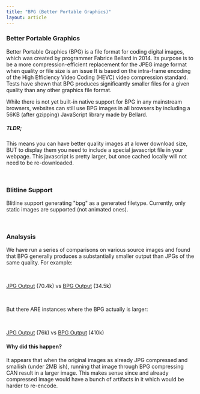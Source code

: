 ```yaml
---
title: "BPG (Better Portable Graphics)"
layout: article
---
```


### Better Portable Graphics

Better Portable Graphics (BPG) is a file format for coding digital images, which was created by programmer Fabrice Bellard in 2014. Its purpose is to be a more compression-efficient replacement for the JPEG image format when quality or file size is an issue It is based on the intra-frame encoding of the High Efficiency Video Coding (HEVC) video compression standard. Tests have shown that BPG produces significantly smaller files for a given quality than any other graphics file format.

While there is not yet built-in native support for BPG in any mainstream browsers, websites can still use BPG images in all browsers by including a 56KB (after gzipping) JavaScript library made by Bellard.

##### TLDR;

This means you can have better quality images at a lower download size, BUT to display them you need to include a special javascript file in your webpage. This javascript is pretty larger, but once cached locally will not need to be re-downloaded.

<br/>

### Blitline Support

Blitline support generating "bpg" as a generated filetype. Currently, only static images are supported (not animated ones).

<br/>

### Analsysis

We have run a series of comparisons on various source images and found that BPG generally produces a substantially smaller output than JPGs of the same quality. For example:

<br/>

[JPG Output](http://www.blitline.com/docs/gist_runner?gist_id=3cf4e4a3c65fb99cafbb) (70.4k) vs [BPG Output](http://www.blitline.com/docs/gist_runner?gist_id=7832f48e4a2cf86b9d7a) (34.5k)

<br/>

But there ARE instances where the BPG actually is larger:

<br/>

[JPG Output](http://www.blitline.com/docs/gist_runner?gist_id=d4045e955cbe9a956369) (76k) vs [BPG Output](http://www.blitline.com/docs/gist_runner?gist_id=02a269a9639f9e9fa63c) (410k)

#### Why did this happen?

It appears that when the original images as already JPG compressed and smallish (under 2MB ish), running that image through BPG compressing CAN result in a larger image. This makes sense since and already compressed image would have a bunch of artifacts in it which would be harder to re-encode.



